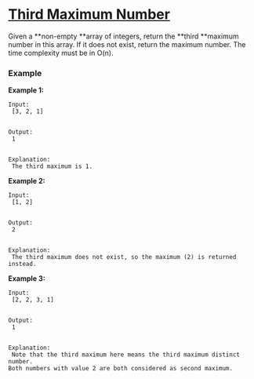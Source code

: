# [Third Maximum Number](https://leetcode.com/problems/third-maximum-number/description/)

Given a **non-empty **array of integers, return the **third **maximum number in this array. If it does not exist, return the maximum number. The time complexity must be in O\(n\).

### Example

**Example 1:**  


```
Input:
 [3, 2, 1]


Output:
 1


Explanation:
 The third maximum is 1.
```

**Example 2:**  


```
Input:
 [1, 2]


Output:
 2


Explanation:
 The third maximum does not exist, so the maximum (2) is returned instead.

```



**Example 3:**  


```
Input:
 [2, 2, 3, 1]


Output:
 1


Explanation:
 Note that the third maximum here means the third maximum distinct number.
Both numbers with value 2 are both considered as second maximum.
```



